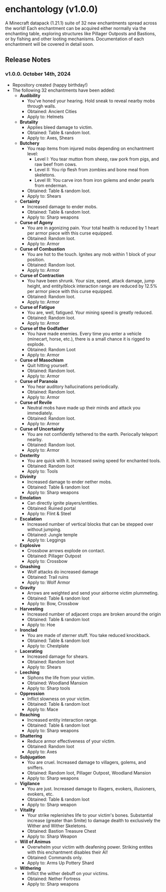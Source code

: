 # enchantology (v1.0.0)
A Minecraft datapack (1.21.1) suite of 32 new enchantments spread across the world! Each enchantment can be acquired either normally via the enchanting table, exploring structures like Pillager Outposts and Bastions, or by fishing and other looting mechanisms. Documentation of each enchantment will be covered in detail soon.

## Release Notes

### v1.0.0. October 14th, 2024
+ Repository created (happy birthday!)
+ The following 32 enchantments have been added:
    + **Audibility**
       + You've honed your hearing. Hold sneak to reveal nearby mobs through walls.
       + Obtained: Ancient Cities
       + Apply to: Helmets
    + **Brutality**
       + Applies bleed damage to victim.
       + Obtained: Table & random loot.
       + Apply to: Axes, Shears
    + **Butchery**
       + You reap items from injured mobs depending on enchantment level:
          + Level I: You tear mutton from sheep, raw pork from pigs, and raw beef from cows.
          + Level II: You rip flesh from zombies and bone meal from skeletons.
          + Level III: You carve iron from iron golems and ender pearls from enderman.
      + Obtained: Table & random loot.
      + Apply to: Shears
    + **Certainty**
       + Increased damage to ender mobs.
       + Obtained: Table & random loot.
       + Apply to: Sharp weapons
    + **Curse of Agony**
       + You are in agonizing pain. Your total health is reduced by 1 heart per armor piece with this curse equipped.
       + Obtained: Random loot.
       + Apply to: Armor
    + **Curse of Combustion**
       + You are hot to the touch. Ignites any mob within 1 block of your position.
       + Obtained: Random loot.
       + Apply to: Armor
    + **Curse of Contraction**
       + You have been shrunk. Your size, speed, attack damage, jump height, and entity/block interaction range are reduced by 12.5% per armor piece with this curse equipped.
       + Obtained: Random loot.
       + Apply to: Armor
    + **Curse of Fatigue**
       + You are, well, fatigued. Your mining speed is greatly reduced.
       + Obtained: Random loot.
       + Apply to: Armor
    + **Curse of the Godfather**
       + You have made enemies. Every time you enter a vehicle (minecart, horse, etc.), there is a small chance it is rigged to explode.
       + Obtained: Random Loot
       + Apply to: Armor
    + **Curse of Masochism**
       + Quit hitting yourself.
       + Obtained: Random loot.
       + Apply to: Armor
    + **Curse of Paranoia**
       + You hear auditory hallucinations periodically.
       + Obtained: Random loot.
       + Apply to: Armor
    + **Curse of Revile**
       + Neutral mobs have made up their minds and attack you immediately.
       + Obtained: Random loot.
       + Apply to: Armor
    + **Curse of Uncertainty**
       + You are not confidently tethered to the earth. Periocally teleport nearby.
       + Obtained: Random loot.
       + Apply to: Armor
    + **Dexterity**
       + You are quick with it. Increased swing speed for enchanted tools.
       + Obtained: Random loot
       + Apply to: Tools
    + **Divinity**
       + Increased damage to ender nether mobs.
       + Obtained: Table & random loot
       + Apply to: Sharp weapons
    + **Emolation**
       + Can directly ignite players/entities.
       + Obtained: Ruined portal
       + Apply to: Flint & Steel
    + **Escalation**
       + Increased number of vertical blocks that can be stepped over without jumping.
       + Obtained: Jungle temple
       + Apply to: Leggings
    + **Explosive**
       + Crossbow arrows explode on contact.
       + Obtained: Pillager Outpost
       + Apply to: Crossbow
    + **Gnashing**
       + Wolf attacks do increased damage
       + Obtained: Trail ruins
       + Apply to: Wolf Armor
    + **Gravity**
       + Arrows are weighted and send your airborne victim plummeting.
       + Obtained: Table & random loot
       + Apply to: Bow, Crossbow
    + **Harvesting**
       + Increased number of adjacent crops are broken around the origin
       + Obtained: Table & random loot
       + Apply to: Hoe
    + **Ironclad**
       + You are made of sterner stuff. You take reduced knockback.
       + Obtained: Table & random loot
       + Apply to: Chestplate
    + **Lacerating**
       + Increased damage for shears.
       + Obtained: Random loot
       + Apply to: Shears
    + **Leeching**
       + Siphons the life from your victim.
       + Obtained: Woodland Mansion
       + Apply to: Sharp tools
    + **Oppression**
       + Inflict slowness on your victim.
       + Obtained: Table & random loot
       + Apply to: Mace
    + **Reaching**
       + Increased entity interaction range.
       + Obtained: Table & random loot
       + Apply to: Sharp weapons
    + **Shattering**
       + Reduce armor effectiveness of your victim.
       + Obtained: Random loot
       + Apply to: Axes
    + **Subjugation**
       + You are cruel. Increased damage to villagers, golems, and sniffers.
       + Obtained: Random loot, Pillager Outpost, Woodland Mansion
       + Apply to: Sharp weapons
    + **Vigilance**
       + You are just. Increased damage to illagers, evokers, illusioners, evokers, etc.
       + Obtained: Table & random loot
       + Apply to: Sharp weapon
    + **Vitality**
       + Your strike replenishes life to your victim's bones. Substantial increase (greater than Smite) to damage dealth to exclusively the Wither and Wither Skeletons.
       + Obtained: Bastion Treasure Chest
       + Apply to: Sharp Weapon
    + **Will of Animus**
       + Overwhelm your victim with deafening power. Striking entites with this enchantment disables their AI!
       + Obtained: Commands only.
       + Apply to: Arms Up Pottery Shard
    + **Withering**
       + Inflict the wither debuff on your victims.
       + Obtained: Nether Fortress
       + Apply to: Sharp weapons
